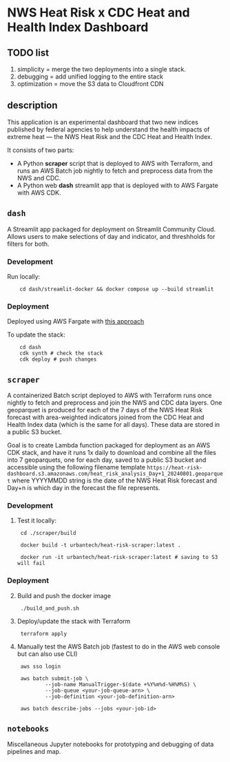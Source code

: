 # NWS Heat Risk x CDC Heat and Health Index Dashboard

## TODO list

1. simplicity = merge the two deployments into a single stack.
2. debugging = add unified logging to the entire stack
3. optimization = move the S3 data to Cloudfront CDN

## description

This application is an experimental dashboard that two new indices published by federal agencies to help understand the health impacts of extreme heat — the NWS Heat Risk and the CDC Heat and Health Index.

It consists of two parts:

- A Python **scraper** script that is deployed to AWS with Terraform, and runs an AWS Batch job nightly to fetch and preprocess data from the NWS and CDC.
- A Python web **dash** streamlit app that is deployed with to AWS Fargate with AWS CDK.


## `dash`

A Streamlit app packaged for deployment on Streamlit Community Cloud. Allows users to make selections of day and indicator, and threshholds for filters for both.

### Development

Run locally:

        cd dash/streamlit-docker && docker compose up --build streamlit

### Deployment

Deployed using AWS Fargate with [this approach](https://github.com/tzaffi/streamlit-cdk-fargate)

To update the stack:

        cd dash
        cdk synth # check the stack
        cdk deploy # push changes

## `scraper`

A containerized Batch script deployed to AWS with Terraform runs once nightly to fetch and preprocess and join the NWS and CDC data layers. One geoparquet is produced for each of the 7 days of the NWS Heat Risk forecast with area-weighted indicators joined from the CDC Heat and Health Index data (which is the same for all days). These data are stored in a public S3 bucket.

Goal is to create Lambda function packaged for deployment as an AWS CDK stack, and have it runs 1x daily to download and combine all the files into 7 geoparquets, one for each day, saved to a public S3 bucket and accessible using the following filename template `https://heat-risk-dashboard.s3.amazonaws.com/heat_risk_analysis_Day+1_20240801.geoparquet` where YYYYMMDD string is the date of the NWS Heat Risk forecast and Day+n is which day in the forecast the file represents.

### Development

1. Test it locally:
        
        cd ./scraper/build
        
        docker build -t urbantech/heat-risk-scraper:latest .
        
        docker run -it urbantech/heat-risk-scraper:latest # saving to S3 will fail


### Deployment

2. Build and push the docker image

        ./build_and_push.sh


3. Deploy/update the stack with Terraform

        terraform apply

4. Manually test the AWS Batch job (fastest to do in the AWS web console but can also use CLI)

        aws sso login
        
        aws batch submit-job \
                --job-name ManualTrigger-$(date +%Y%m%d-%H%M%S) \
                --job-queue <your-job-queue-arn> \
                --job-definition <your-job-definition-arn>

        aws batch describe-jobs --jobs <your-job-id>



## `notebooks`

Miscellaneous Jupyter notebooks for prototyping and debugging of data pipelines and map.